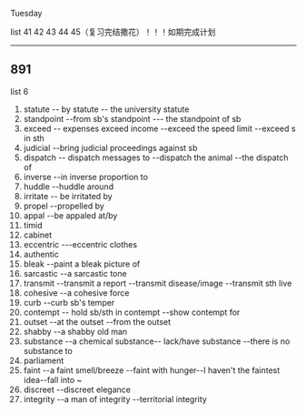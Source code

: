 Tuesday

list  41 42 43 44 45（复习完结撒花）！！！如期完成计划

***

## 891

list 6

1. statute -- by statute  -- the university statute
2. standpoint  --from sb's standpoint --- the standpoint of sb
3. exceed  -- expenses exceed income  --exceed the speed limit --exceed s in sth
4. judicial  --bring judicial proceedings against sb
5. dispatch -- dispatch messages to --dispatch the animal --the dispatch of
6. inverse  --in inverse proportion to
7. huddle --huddle around
8. irritate  -- be irritated by
9. propel --propelled by
10. appal  --be appaled at/by
11. timid 
12. cabinet
13. eccentric   ---eccentric clothes
14.  authentic
15. bleak  --paint a bleak picture of
16. sarcastic  --a sarcastic tone
17. transmit --transmit a report  --transmit disease/image --transmit sth live
18. cohesive --a cohesive force
19. curb  --curb sb's temper
20. contempt -- hold sb/sth in contempt  --show contempt for
21. outset  --at the outset  --from the outset
22. shabby --a shabby old man
23. substance --a chemical substance-- lack/have substance --there is no substance to
24. parliament
25. faint --a faint smell/breeze --faint with hunger--I haven't the faintest idea--fall into ~
26. discreet --discreet elegance
27. integrity  --a man of integrity --territorial integrity



